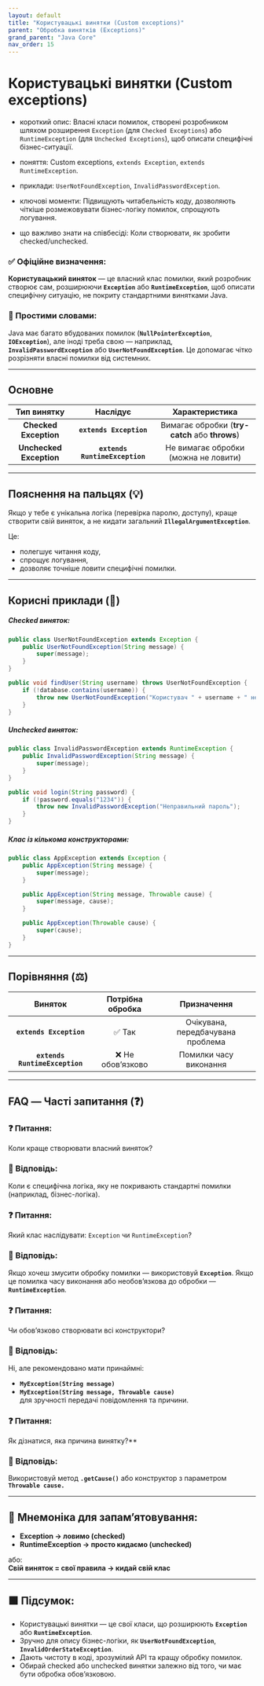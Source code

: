 ```yaml
---
layout: default
title: "Користувацькі винятки (Custom exceptions)"
parent: "Обробка винятків (Exceptions)"
grand_parent: "Java Core"
nav_order: 15
---
```


# Користувацькі винятки (Custom exceptions)

* короткий опис: Власні класи помилок, створені розробником шляхом розширення `Exception` (для `Checked Exceptions`) або `RuntimeException` (для `Unchecked Exceptions`), щоб описати специфічні бізнес-ситуації.

* поняття: Custom exceptions, `extends Exception`, `extends RuntimeException`.

* приклади: `UserNotFoundException`, `InvalidPasswordException`.

* ключові моменти: Підвищують читабельність коду, дозволяють чіткіше розмежовувати бізнес-логіку помилок, спрощують логування.

* що важливо знати на співбесіді: Коли створювати, як зробити checked/unchecked.

### **✅ Офіційне визначення:**

**Користувацький виняток** — це власний клас помилки, який розробник створює сам, розширюючи **`Exception`** або **`RuntimeException`**, щоб описати специфічну ситуацію, не покриту стандартними винятками Java.

### **🧠 Простими словами:**

Java має багато вбудованих помилок (**`NullPointerException`**, **`IOException`**), але іноді треба свою — наприклад, **`InvalidPasswordException`** або **`UserNotFoundException`**. Це допомагає чітко розрізняти власні помилки від системних.

---

## **Основне**

| Тип винятку | Наслідує | Характеристика |
| :---: | :---: | :---: |
| **Checked Exception** | **`extends Exception`** | Вимагає обробки (**try-catch** або **throws**) |
| **Unchecked Exception** | **`extends RuntimeException`** | Не вимагає обробки (можна не ловити) |

---

## **Пояснення на пальцях (💡)**

Якщо у тебе є унікальна логіка (перевірка паролю, доступу), краще створити свій виняток, а не кидати загальний **`IllegalArgumentException`**.

Це:

* полегшує читання коду,
* спрощує логування,
* дозволяє точніше ловити специфічні помилки.

---

## **Корисні приклади (🧪)**

##### **Checked виняток:**

```java
public class UserNotFoundException extends Exception {
    public UserNotFoundException(String message) {
        super(message);
    }
}

public void findUser(String username) throws UserNotFoundException {
    if (!database.contains(username)) {
        throw new UserNotFoundException("Користувач " + username + " не знайдений");
    }
}
```

##### **Unchecked виняток:**

```java
public class InvalidPasswordException extends RuntimeException {
    public InvalidPasswordException(String message) {
        super(message);
    }
}

public void login(String password) {
    if (!password.equals("1234")) {
        throw new InvalidPasswordException("Неправильний пароль");
    }
}
```

##### **Клас із кількома конструкторами:**

```java
public class AppException extends Exception {
    public AppException(String message) {
        super(message);
    }

    public AppException(String message, Throwable cause) {
        super(message, cause);
    }

    public AppException(Throwable cause) {
        super(cause);
    }
}
```

---

## **Порівняння (⚖️)**

| Виняток | Потрібна обробка | Призначення |
| :---: | :---: | :---: |
| **`extends Exception`** | ✅ Так | Очікувана, передбачувана проблема |
| **`extends RuntimeException`** | ❌ Не обов’язково | Помилки часу виконання |

---

## **FAQ — Часті запитання (❓)**

### **❓ Питання:**

Коли краще створювати власний виняток?

### **💬 Відповідь:**

 Коли є специфічна логіка, яку не покривають стандартні помилки (наприклад, бізнес-логіка).

#####

### **❓ Питання:**

Який клас наслідувати: `Exception` чи `RuntimeException`?

### **💬 Відповідь:**

 Якщо хочеш змусити обробку помилки — використовуй **`Exception`**. Якщо це помилка часу виконання або необов’язкова до обробки — **`RuntimeException`**.

#####

### **❓ Питання:**

Чи обов’язково створювати всі конструктори?

### **💬 Відповідь:**

 Ні, але рекомендовано мати принаймні:

* **`MyException(String message)`**
* **`MyException(String message, Throwable cause)`**  
  для зручності передачі повідомлення та причини.

### **❓ Питання:**

Як дізнатися, яка причина винятку?**

### **💬 Відповідь:**

 Використовуй метод **`.getCause()`** або конструктор з параметром **`Throwable cause.`**

---

## **🧠 Мнемоніка для запам’ятовування:**

* **Exception -> ловимо (checked)**
* **RuntimeException -> просто кидаємо (unchecked)**

або:  
**Свій виняток \= свої правила -> кидай свій клас**

---

## **🟩 Підсумок:**

* Користувацькі винятки — це свої класи, що розширюють **`Exception`** або **`RuntimeException`**.
* Зручно для опису бізнес-логіки, як **`UserNotFoundException`**, **`InvalidOrderStateException`**.
* Дають чистоту в коді, зрозумілий API та кращу обробку помилок.
* Обирай checked або unchecked винятки залежно від того, чи має бути обробка обов’язковою.
